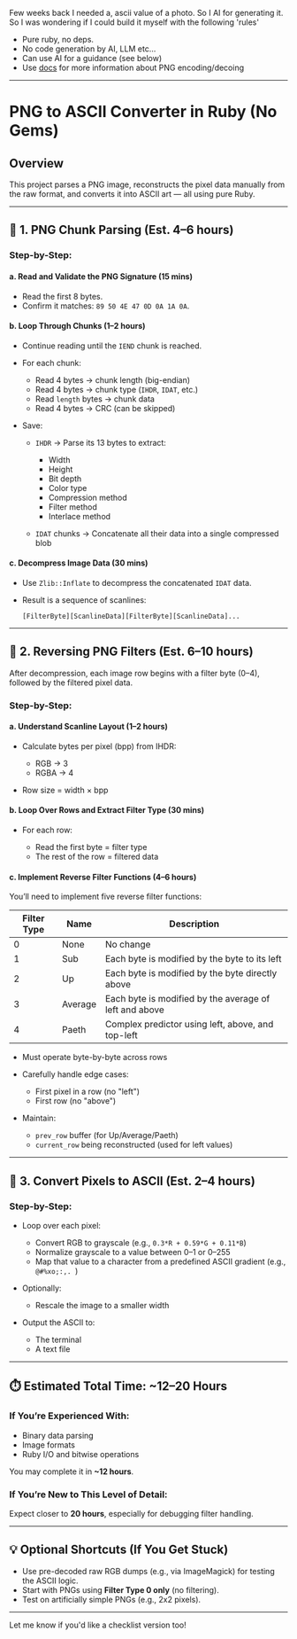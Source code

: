 Few weeks back I needed a, ascii value of a photo. So I AI for generating it.
So I was wondering if I could build it myself with the following 'rules'

- Pure ruby, no deps.
- No code generation by AI, LLM etc...
- Can use AI for a guidance (see below)
- Use [docs](https://www.w3.org/TR/png/#11IHDR) for more information about PNG encoding/decoing

---

# PNG to ASCII Converter in Ruby (No Gems)

## Overview

This project parses a PNG image, reconstructs the pixel data manually from the raw format, and converts it into ASCII art — all using pure Ruby.

---

## 🧩 1. PNG Chunk Parsing (Est. 4–6 hours)

### Step-by-Step:

#### a. Read and Validate the PNG Signature (15 mins)

* Read the first 8 bytes.
* Confirm it matches: `89 50 4E 47 0D 0A 1A 0A`.

#### b. Loop Through Chunks (1–2 hours)

* Continue reading until the `IEND` chunk is reached.

* For each chunk:

  * Read 4 bytes → chunk length (big-endian)
  * Read 4 bytes → chunk type (`IHDR`, `IDAT`, etc.)
  * Read `length` bytes → chunk data
  * Read 4 bytes → CRC (can be skipped)

* Save:

  * `IHDR` → Parse its 13 bytes to extract:

    * Width
    * Height
    * Bit depth
    * Color type
    * Compression method
    * Filter method
    * Interlace method
  * `IDAT` chunks → Concatenate all their data into a single compressed blob

#### c. Decompress Image Data (30 mins)

* Use `Zlib::Inflate` to decompress the concatenated `IDAT` data.
* Result is a sequence of scanlines:

  ```
  [FilterByte][ScanlineData][FilterByte][ScanlineData]...
  ```

---

## 🧪 2. Reversing PNG Filters (Est. 6–10 hours)

After decompression, each image row begins with a filter byte (0–4), followed by the filtered pixel data.

### Step-by-Step:

#### a. Understand Scanline Layout (1–2 hours)

* Calculate bytes per pixel (bpp) from IHDR:

  * RGB → 3
  * RGBA → 4
* Row size = width × bpp

#### b. Loop Over Rows and Extract Filter Type (30 mins)

* For each row:

  * Read the first byte = filter type
  * The rest of the row = filtered data

#### c. Implement Reverse Filter Functions (4–6 hours)

You’ll need to implement five reverse filter functions:

| Filter Type | Name    | Description                                            |
| ----------- | ------- | ------------------------------------------------------ |
| 0           | None    | No change                                              |
| 1           | Sub     | Each byte is modified by the byte to its left          |
| 2           | Up      | Each byte is modified by the byte directly above       |
| 3           | Average | Each byte is modified by the average of left and above |
| 4           | Paeth   | Complex predictor using left, above, and top-left      |

* Must operate byte-by-byte across rows
* Carefully handle edge cases:

  * First pixel in a row (no "left")
  * First row (no "above")
* Maintain:

  * `prev_row` buffer (for Up/Average/Paeth)
  * `current_row` being reconstructed (used for left values)

---

## 🎨 3. Convert Pixels to ASCII (Est. 2–4 hours)

### Step-by-Step:

* Loop over each pixel:

  * Convert RGB to grayscale (e.g., `0.3*R + 0.59*G + 0.11*B`)
  * Normalize grayscale to a value between 0–1 or 0–255
  * Map that value to a character from a predefined ASCII gradient (e.g., `@#%xo;:,. `)
* Optionally:

  * Rescale the image to a smaller width
* Output the ASCII to:

  * The terminal
  * A text file

---

## ⏱️ Estimated Total Time: \~12–20 Hours

### If You’re Experienced With:

* Binary data parsing
* Image formats
* Ruby I/O and bitwise operations

You may complete it in **\~12 hours**.

### If You’re New to This Level of Detail:

Expect closer to **20 hours**, especially for debugging filter handling.

---

## 💡 Optional Shortcuts (If You Get Stuck)

* Use pre-decoded raw RGB dumps (e.g., via ImageMagick) for testing the ASCII logic.
* Start with PNGs using **Filter Type 0 only** (no filtering).
* Test on artificially simple PNGs (e.g., 2x2 pixels).

---

Let me know if you'd like a checklist version too!
